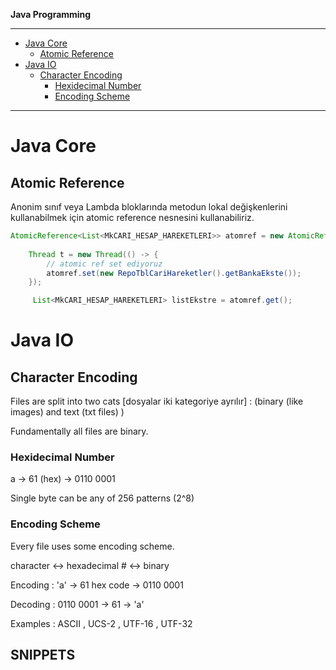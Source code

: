 
**Java Programming**

---

<!-- TOC -->

- [Java Core](#java-core)
    - [Atomic Reference](#atomic-reference)
- [Java IO](#java-io)
    - [Character Encoding](#character-encoding)
        - [Hexidecimal Number](#hexidecimal-number)
        - [Encoding Scheme](#encoding-scheme)

<!-- /TOC -->

---

# Java Core

## Atomic Reference

Anonim sınıf veya Lambda bloklarında metodun lokal değişkenlerini kullanabilmek için atomic reference nesnesini kullanabiliriz.

```java
AtomicReference<List<MkCARI_HESAP_HAREKETLERI>> atomref = new AtomicReference<>();
    
    Thread t = new Thread(() -> {
        // atomic ref set ediyoruz
        atomref.set(new RepoTblCariHareketler().getBankaEkste());
    });

     List<MkCARI_HESAP_HAREKETLERI> listEkstre = atomref.get();
```


# Java IO


## Character Encoding 

Files are split into two cats [dosyalar iki kategoriye ayrılır] : (binary (like images) and text (txt files) ) 

Fundamentally all files are binary.

### Hexidecimal Number 

a -> 61 (hex) -> 0110 0001

Single byte can be any of 256 patterns (2^8)

### Encoding Scheme

Every  file uses some encoding scheme.

character <-> hexadecimal # <-> binary

Encoding : 'a' -> 61 hex code -> 0110 0001

Decoding : 0110 0001 -> 61 -> 'a'

Examples : ASCII , UCS-2 , UTF-16 , UTF-32



## SNIPPETS

